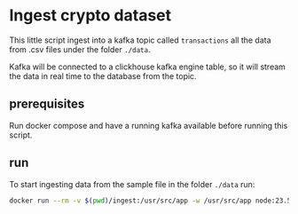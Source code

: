 # Ingest crypto dataset
This little script ingest into a kafka topic called `transactions` all the data from .csv files under the folder `./data`. 

Kafka will be connected to a clickhouse kafka engine table, so it will stream the data in real time to the database from the topic.


## prerequisites
Run docker compose and have a running kafka available before running this script.

## run 
To start ingesting data from the sample file in the folder `./data` run:

```sh
docker run --rm -v $(pwd)/ingest:/usr/src/app -w /usr/src/app node:23.5.0 npm run ingestFile
```